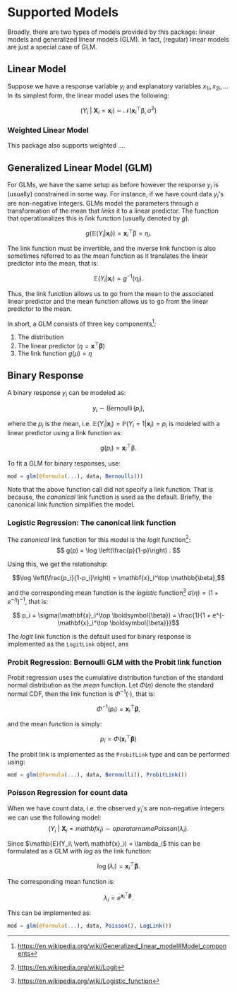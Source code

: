 # Supported Models

Broadly, there are two types of models provided by this package: linear models and generalized linear models (GLM).
In fact, (regular) linear models are just a special case of GLM.

## Linear Model

Suppose we have a response variable $y_i$ and explanatory variables $x_{1i}, x_{2i}, ...$
In its simplest form, the linear model uses the following:
```math
(Y_i\ \vert \ \mathbf{X}_i = \mathbf{x}_i)\ \sim\ \mathcal{N}(\mathbf{x}_i^\top \mathbb{\beta}, \sigma^2)
```


### Weighted Linear Model

This package also supports weighted ....

## Generalized Linear Model (GLM)

For GLMs, we have the same setup as before however the response $y_i$ is (usually) constrained in some way.
For instance, if we have count data $y_i$'s are non-negative integers.
GLMs model the parameters through a transformation of the mean that _links_ it to a linear predictor.
The function that operationalizes this is _link_ function (usually denoted by $g$).
```math
g(\mathbb{E}(Y_i | \mathbf{x}_i)) = \mathbf{x}_i^\top \mathbb{\beta} = \eta_i .
```
The link function must be invertible, and the inverse link function is also sometimes referred to as the mean function as it translates the linear predictor into the mean, that is:
```math
    \mathbb{E}(Y_i | \mathbf{x}_i) = g^{-1}(\eta_i) .
```

Thus, the link function allows us to go from the mean to the associated linear predictor and the mean function allows us to go from the linear predictor to the mean.

In short, a GLM consists of three key components[^GLMwiki]:

1. The distribution
2. The linear predictor $(\eta = \mathbf{x}^\top \boldsymbol{\beta})$
3. The link function $g(\mu) = \eta$

## Binary Response

A binary response $y_i$ can be modeled as:
```math
y_i \sim \operatorname{Bernoulli}(p_i) ,
```
where the $p_i$ is the mean, i.e. $\mathbb{E}(Y_i | \mathbf{x}_i) = \mathbb{P}(Y_i = 1 | \mathbf{x}_i) = p_i$ is modeled with a linear predictor using a link function as:
```math
g(p_i) =  \mathbf{x}_i^\top \mathbb{\beta}.
```

To fit a GLM for binary responses, use:
```julia
mod = glm(@formula(...), data, Bernoulli())
```

Note that the above function call did not specify a link function.
That is because, the _canonical_ link function is used as the default.
Briefly, the canonical link function simplifies the model.  

### Logistic Regression: The canonical link function

The _canonical_ link function for this model is the _logit_ function[^logit]:
$$
g(p) = \log \left(\frac{p}{1-p}\right) .
$$

Using this, we get the relationship:
```math
\log \left(\frac{p_i}{1-p_i}\right) = \mathbf{x}_i^\top \mathbb{\beta},
```

and the corresponding mean function is the _logistic_ function[^logistic] $\sigma(\eta) = (1 + e^{-\eta})^{-1}$, that is:
```math
    p_i = \sigma(\mathbf{x}_i^\top \boldsymbol{\beta}) = \frac{1}{1 + e^{-\mathbf{x}_i^\top \boldsymbol{\beta}}}
```

The _logit_ link function is the default used for binary response is implemented as the `LogitLink` object, ans


### Probit Regression: Bernoulli GLM with the Probit link function

Probit regression uses the cumulative distribution function of the standard normal distribution as the _mean_ function.
Let $\Phi(\eta)$ denote the standard normal CDF, then the link function is $\Phi^{-1}(\cdot)$, that is:
```math
\Phi^{-1}(p_i) = \mathbf{x}_i^\top \boldsymbol{\beta},
```
and the mean function is simply:
```math
p_i = \Phi(\mathbf{x}_i^\top \boldsymbol{\beta})
```

The probit link is implemented as the `ProbitLink` type and can be performed using:
```julia
mod = glm(@formula(...), data, Bernoulli(), ProbitLink())
```

### Poisson Regression for count data

When we have count data, i.e. the observed $y_i$'s are non-negative integers we can use the following model: 
$$
    ( Y_i\ \vert\ \mathbf{X}_i = mathbf{x}_i) \sim operatorname{Poisson}(\lambda_i).
$$

Since $\mathb{E}(Y_i\ \vert\ mathbf{x}_i) = \lambda_i$ this can be formulated as a GLM with _log_ as the link function:
```math
\log(\lambda_i) = \mathbf{x}_i^\top \boldsymbol{\beta} .
```
The corresponding mean function is:
```math
\lambda_i = e^{\mathbf{x}_i^\top \boldsymbol{\beta} } .
```
This can be implemented as:
```julia
mod = glm(@formula(...), data, Poisson(), LogLink())
```


[^logit]: https://en.wikipedia.org/wiki/Logit
[^logistic]: https://en.wikipedia.org/wiki/Logistic_function
[^GLMwiki]: https://en.wikipedia.org/wiki/Generalized_linear_model#Model_components
